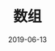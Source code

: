 ---
title: 数组
date: 2019-06-13
sidebarDepth: 0
tags:
- 数组 
categories:
- JavaScript
isShowComments: true
---